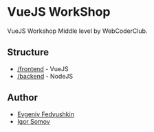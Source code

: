# VueJS WorkShop
VueJS Workshop Middle level by WebCoderClub.

## Structure
* [/frontend](frontend) - VueJS
* [/backend](backend) - NodeJS

## Author
* [Evgeniy Fedyushkin](https://github.com/fedot-ost)
* [Igor Somov](https://github.com/DonPrus)
